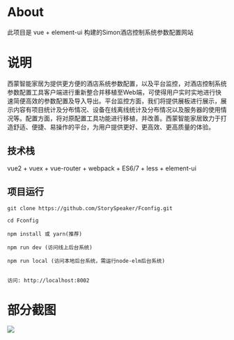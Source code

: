 
# About

此项目是 vue + element-ui 构建的Simon酒店控制系统参数配置网站


# 说明
西蒙智能家居为提供更方便的酒店系统参数配置，以及平台监控，对酒店控制系统参数配置工具客户端进行重新整合并移植至Web端，可使得用户实时实地进行快速简便高效的参数配置及导入导出。平台监控方面，我们将提供展板进行展示，展示内容有项目统计及分布情况、设备在线离线统计及分布情况以及服务器的使用情况等。配置方面，将对原配置工具功能进行移植，并改善。西蒙智能家居致力于打造舒适、便捷、易操作的平台，为用户提供更好、更高效、更高质量的体验。


## 技术栈

vue2 + vuex + vue-router + webpack + ES6/7 + less + element-ui


## 项目运行


```
git clone https://github.com/StorySpeaker/Fconfig.git  

cd Fconfig  

npm install 或 yarn(推荐)

npm run dev (访问线上后台系统)

npm run local (访问本地后台系统，需运行node-elm后台系统)


访问: http://localhost:8002

```


# 部分截图


<img src="https://github.com/StorySpeaker/Fconfig/blob/master/screenshots/projectshot.jpg"/>




